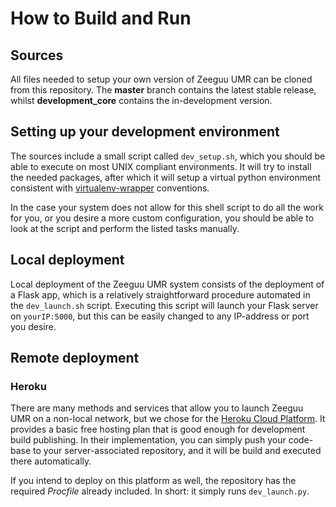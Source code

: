 # How to Build and Run
## Sources
All files needed to setup your own version of Zeeguu UMR can be cloned from this repository. The **master** branch contains the latest stable release, whilst **development_core** contains the in-development version.

## Setting up your development environment
The sources include a small script called `dev_setup.sh`, which you should be able to execute on most UNIX compliant environments. It will try to install the needed packages, after which it will setup a virtual python environment consistent with [virtualenv-wrapper](https://virtualenvwrapper.readthedocs.io) conventions. 

In the case your system does not allow for this shell script to do all the work for you, or you desire a more custom configuration, you should be able to look at the script and perform the listed tasks manually.

## Local deployment
Local deployment of the Zeeguu UMR system consists of the deployment of a Flask app, which is a relatively straightforward procedure automated in the `dev_launch.sh` script. Executing this script will launch your Flask server on `yourIP:5000`, but this can be easily changed to any IP-address or port you desire.

## Remote deployment
### Heroku
There are many methods and services that allow you to launch Zeeguu UMR on a non-local network, but we chose for the [Heroku Cloud Platform](https://www.heroku.com). It provides a basic free hosting plan that is good enough for development build publishing. In their implementation, you can simply push your code-base to your server-associated repository, and it will be build and executed there automatically. 

If you intend to deploy on this platform as well, the repository has the required *Procfile* already included. In short: it simply runs `dev_launch.py`.
